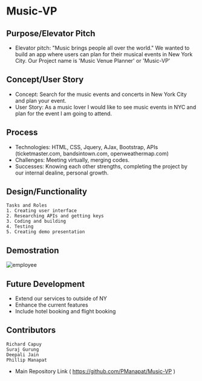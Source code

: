 # Music-VP

## Purpose/Elevator Pitch

* Elevator pitch: "Music brings people all over the world." We wanted to build an app where users can plan for their musical events in New York City. Our Project name is 'Music Venue Planner' or 'Music-VP'

## Concept/User Story

* Concept: Search for the music events and concerts in New York City and plan your event.
* User Story: As a music lover I would like to see music events in NYC and plan for the event I am going to attend.

## Process

* Technologies: HTML, CSS, Jquery, AJax, Bootstrap, APIs (ticketmaster.com, bandsintown.com, openweathermap.com)
* Challenges: Meeting virtually, merging codes.
* Successes: Knowing each other strengths, completing the project by our internal dealine, personal growth.

## Design/Functionality

```
Tasks and Roles
1. Creating user interface
2. Researching APIs and getting keys
3. Coding and building
4. Testing
5. Creating demo presentation

```

## Demostration
![employee](./music-vp.gif)


## Future Development

* Extend our services to outside of NY
* Enhance the current features
* Include hotel booking and flight booking

## Contributors

```
Richard Capuy
Suraj Gurung
Deepali Jain
Phillip Manapat

```

* Main Repository Link ( https://github.com/PManapat/Music-VP )